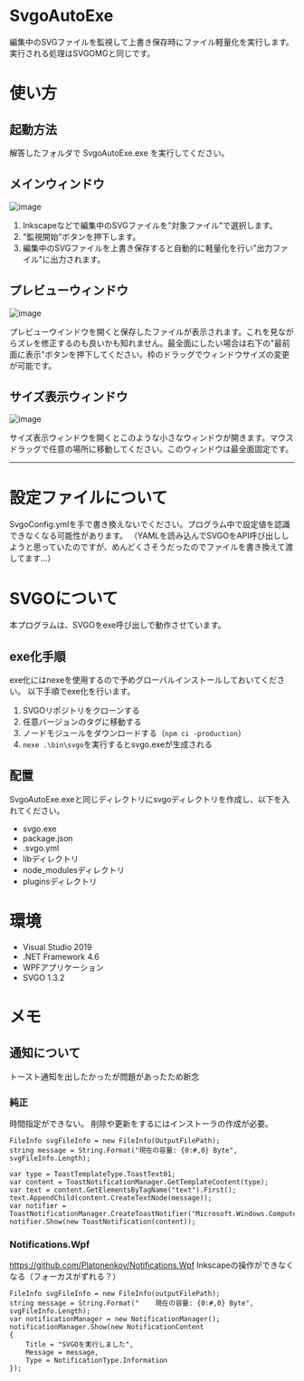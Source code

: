 # SvgoAutoExe
編集中のSVGファイルを監視して上書き保存時にファイル軽量化を実行します。実行される処理はSVGOMGと同じです。

# 使い方
## 起動方法
解答したフォルダで SvgoAutoExe.exe を実行してください。

## メインウィンドウ
![image](https://user-images.githubusercontent.com/36811209/95040977-5b71fc00-0710-11eb-8479-35ba9e33afba.png)
1. Inkscapeなどで編集中のSVGファイルを"対象ファイル"で選択します。
1. "監視開始"ボタンを押下します。
1. 編集中のSVGファイルを上書き保存すると自動的に軽量化を行い"出力ファイル"に出力されます。

## プレビューウィンドウ
![image](https://user-images.githubusercontent.com/36811209/95041569-0800ad80-0712-11eb-93b9-d7f2665ed10f.png)

プレビューウインドウを開くと保存したファイルが表示されます。これを見ながらズレを修正するのも良いかも知れません。最全面にしたい場合は右下の"最前面に表示"ボタンを押下してください。枠のドラッグでウィンドウサイズの変更が可能です。

## サイズ表示ウィンドウ
![image](https://user-images.githubusercontent.com/36811209/95041665-5150fd00-0712-11eb-94fe-3f31309a0cb1.png)

サイズ表示ウィンドウを開くとこのような小さなウィンドウが開きます。マウスドラッグで任意の場所に移動してください。このウィンドウは最全面固定です。

----

# 設定ファイルについて
SvgoConfig.ymlを手で書き換えないでください。プログラム中で設定値を認識できなくなる可能性があります。
（YAMLを読み込んでSVGOをAPI呼び出ししようと思っていたのですが、めんどくさそうだったのでファイルを書き換えて渡してます…）

# SVGOについて
本プログラムは、SVGOをexe呼び出しで動作させています。

## exe化手順
exe化にはnexeを使用するので予めグローバルインストールしておいてください。
以下手順でexe化を行います。
1. SVGOリポジトリをクローンする
1. 任意バージョンのタグに移動する
1. ノードモジュールをダウンロードする（`npm ci -production`）
1. `nexe .\bin\svgo`を実行するとsvgo.exeが生成される

## 配置
SvgoAutoExe.exeと同じディレクトリにsvgoディレクトリを作成し、以下を入れてください。
* svgo.exe
* package.json
* .svgo.yml
* libディレクトリ
* node_modulesディレクトリ
* pluginsディレクトリ

# 環境
* Visual Studio 2019
* .NET Framework 4.6
* WPFアプリケーション
* SVGO 1.3.2

# メモ

## 通知について
トースト通知を出したかったが問題があったため断念

### 純正
時間指定ができない。
削除や更新をするにはインストーラの作成が必要。
```
FileInfo svgFileInfo = new FileInfo(OutputFilePath);
string message = String.Format("現在の容量: {0:#,0} Byte", svgFileInfo.Length);

var type = ToastTemplateType.ToastText01;
var content = ToastNotificationManager.GetTemplateContent(type);
var text = content.GetElementsByTagName("text").First();
text.AppendChild(content.CreateTextNode(message));
var notifier = ToastNotificationManager.CreateToastNotifier("Microsoft.Windows.Computer");
notifier.Show(new ToastNotification(content));
```

### Notifications.Wpf
https://github.com/Platonenkov/Notifications.Wpf
Inkscapeの操作ができなくなる（フォーカスがずれる？）
```
FileInfo svgFileInfo = new FileInfo(outputFilePath);
string message = String.Format("    現在の容量: {0:#,0} Byte", svgFileInfo.Length);
var notificationManager = new NotificationManager();
notificationManager.Show(new NotificationContent
{
    Title = "SVGOを実行しました",
    Message = message,
    Type = NotificationType.Information
});
```
